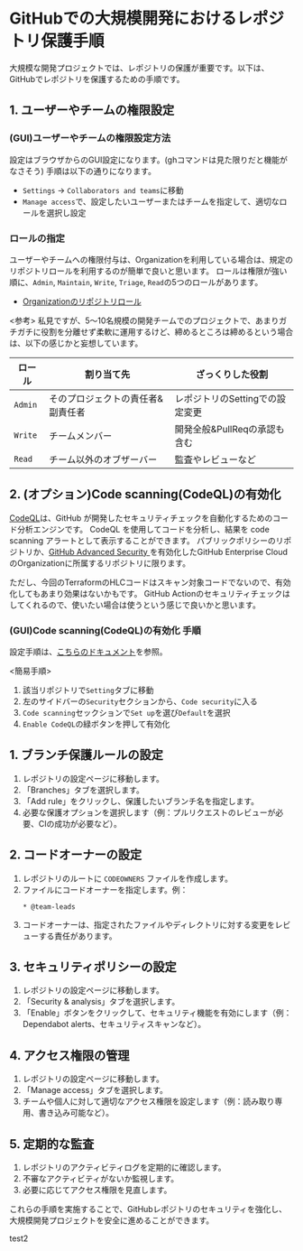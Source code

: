 # GitHubでの大規模開発におけるレポジトリ保護手順

大規模な開発プロジェクトでは、レポジトリの保護が重要です。以下は、GitHubでレポジトリを保護するための手順です。


## 1. ユーザーやチームの権限設定

### (GUI)ユーザーやチームの権限設定方法
設定はブラウザからのGUI設定になります。(ghコマンドは見た限りだと機能がなさそう)
手順は以下の通りになります。
- `Settings` -> `Collaborators and teams`に移動
- `Manage access`で、設定したいユーザーまたはチームを指定して、適切なロールを選択し設定

### ロールの指定
ユーザーやチームへの権限付与は、Organizationを利用している場合は、規定のリポジトリロールを利用するのが簡単で良いと思います。
ロールは権限が強い順に、`Admin`, `Maintain`, `Write`, `Triage`, `Read`の5つのロールがあります。
- [Organizationのリポジトリロール](https://docs.github.com/ja/organizations/managing-user-access-to-your-organizations-repositories/managing-repository-roles/repository-roles-for-an-organization#repository-roles-for-organizations)

<参考>
私見ですが、5〜10名規模の開発チームでのプロジェクトで、あまりガチガチに役割を分離せず柔軟に運用するけど、締めるところは締めるという場合は、以下の感じかと妄想しています。

| ロール | 割り当て先 | ざっくりした役割 |
| ----- | -------- | -------------- |
| `Admin`|そのプロジェクトの責任者&副責任者|レポジトリのSettingでの設定変更|
| `Write`|チームメンバー|開発全般&PullReqの承認も含む|
| `Read`|チーム以外のオブザーバー|監査やレビューなど|

## 2. (オプション)Code scanning(CodeQL)の有効化
[CodeQL](https://docs.github.com/ja/code-security/code-scanning/introduction-to-code-scanning/about-code-scanning-with-codeql)は、GitHub が開発したセキュリティチェックを自動化するためのコード分析エンジンです。
CodeQL を使用してコードを分析し、結果を code scanning アラートとして表示することができます。
パブリックポリシーのリポジトリか、[GitHub Advanced Security ](https://docs.github.com/ja/get-started/learning-about-github/about-github-advanced-security)を有効化したGitHub Enterprise CloudのOrganizationに所属するリポジトリに限ります。

ただし、今回のTerraformのHLCコードはスキャン対象コードでないので、有効化してもあまり効果はないかもです。
GitHub Actionのセキュリティチェックはしてくれるので、使いたい場合は使うという感じで良いかと思います。

### (GUI)Code scanning(CodeQL)の有効化 手順
設定手順は、[こちらのドキュメント](https://docs.github.com/ja/code-security/code-scanning/enabling-code-scanning/configuring-default-setup-for-code-scanning)を参照。

<簡易手順>
1. 該当リポジトリで`Setting`タブに移動
1. 左のサイドバーの`Security`セクションから、`Code security`に入る
1. `Code scanning`セックションで`Set up`を選び`Default`を選択
1. `Enable CodeQL`の緑ボタンを押して有効化

## 1. ブランチ保護ルールの設定
1. レポジトリの設定ページに移動します。
2. 「Branches」タブを選択します。
3. 「Add rule」をクリックし、保護したいブランチ名を指定します。
4. 必要な保護オプションを選択します（例：プルリクエストのレビューが必要、CIの成功が必要など）。

## 2. コードオーナーの設定
1. レポジトリのルートに `CODEOWNERS` ファイルを作成します。
2. ファイルにコードオーナーを指定します。例：
    ```
    * @team-leads
    ```
3. コードオーナーは、指定されたファイルやディレクトリに対する変更をレビューする責任があります。

## 3. セキュリティポリシーの設定
1. レポジトリの設定ページに移動します。
2. 「Security & analysis」タブを選択します。
3. 「Enable」ボタンをクリックして、セキュリティ機能を有効にします（例：Dependabot alerts、セキュリティスキャンなど）。

## 4. アクセス権限の管理
1. レポジトリの設定ページに移動します。
2. 「Manage access」タブを選択します。
3. チームや個人に対して適切なアクセス権限を設定します（例：読み取り専用、書き込み可能など）。

## 5. 定期的な監査
1. レポジトリのアクティビティログを定期的に確認します。
2. 不審なアクティビティがないか監視します。
3. 必要に応じてアクセス権限を見直します。

これらの手順を実施することで、GitHubレポジトリのセキュリティを強化し、大規模開発プロジェクトを安全に進めることができます。


test2